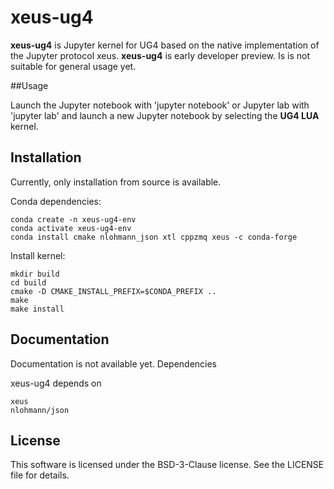 # xeus-ug4


**xeus-ug4** is Jupyter kernel for UG4 based on the native implementation of the Jupyter protocol xeus.
**xeus-ug4** is early developer preview. Is is not suitable for general usage yet.  

##Usage

Launch the Jupyter notebook with 'jupyter notebook' or Jupyter lab with 'jupyter lab' and launch a new Jupyter notebook by selecting the **UG4 LUA**  kernel.


## Installation

Currently, only installation from source is available.

Conda dependencies:
```
conda create -n xeus-ug4-env
conda activate xeus-ug4-env
conda install cmake nlohmann_json xtl cppzmq xeus -c conda-forge
```

Install kernel:

```
mkdir build
cd build
cmake -D CMAKE_INSTALL_PREFIX=$CONDA_PREFIX ..
make
make install
```

## Documentation

Documentation is not available yet.
Dependencies

xeus-ug4 depends on

    xeus
    nlohmann/json
    

## License

This software is licensed under the BSD-3-Clause license. See the LICENSE file for details.
